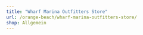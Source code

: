 ```yaml
---
title: "Wharf Marina Outfitters Store"
url: /orange-beach/wharf-marina-outfitters-store/
shop: Allgemein
---
```

